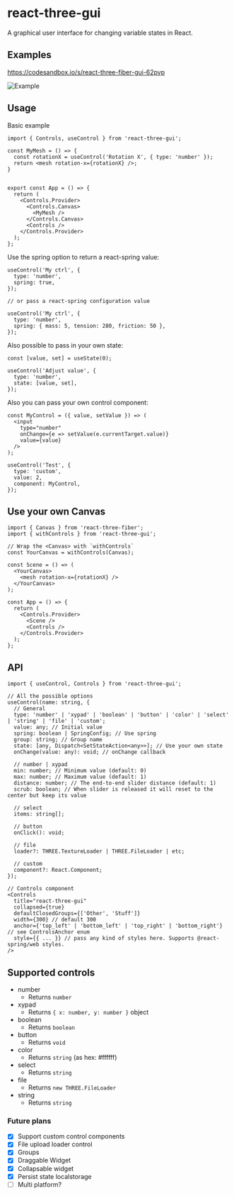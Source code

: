 # react-three-gui

A graphical user interface for changing variable states in React.

## Examples

https://codesandbox.io/s/react-three-fiber-gui-62pvp

![Example](https://media.giphy.com/media/hrvUiMXTTu1aEprRhj/giphy.gif)

## Usage

Basic example

```tsx
import { Controls, useControl } from 'react-three-gui';

const MyMesh = () => {
  const rotationX = useControl('Rotation X', { type: 'number' });
  return <mesh rotation-x={rotationX} />;
}


export const App = () => {
  return (
    <Controls.Provider>
      <Controls.Canvas>
        <MyMesh />
      </Controls.Canvas>
      <Controls />
    </Controls.Provider>
  );
};
```

Use the spring option to return a react-spring value:

```tsx
useControl('My ctrl', {
  type: 'number',
  spring: true,
});

// or pass a react-spring configuration value

useControl('My ctrl', {
  type: 'number',
  spring: { mass: 5, tension: 280, friction: 50 },
});
```

Also possible to pass in your own state:

```tsx
const [value, set] = useState(0);

useControl('Adjust value', {
  type: 'number',
  state: [value, set],
});
```

Also you can pass your own control component:

```tsx
const MyControl = ({ value, setValue }) => (
  <input
    type="number"
    onChange={e => setValue(e.currentTarget.value)}
    value={value}
  />
);

useControl('Test', {
  type: 'custom',
  value: 2,
  component: MyControl,
});
```

## Use your own Canvas

```tsx
import { Canvas } from 'react-three-fiber';
import { withControls } from 'react-three-gui';

// Wrap the <Canvas> with `withControls`
const YourCanvas = withControls(Canvas);

const Scene = () => (
  <YourCanvas>
    <mesh rotation-x={rotationX} />
  </YourCanvas>
);

const App = () => {
  return (
    <Controls.Provider>
      <Scene />
      <Controls />
    </Controls.Provider>
  );
};
```

## API

```tsx
import { useControl, Controls } from 'react-three-gui';

// All the possible options
useControl(name: string, {
  // General
  type: 'number' | 'xypad' | 'boolean' | 'button' | 'color' | 'select' | 'string' | 'file' | 'custom';
  value: any; // Initial value
  spring: boolean | SpringConfig; // Use spring
  group: string; // Group name
  state: [any, Dispatch<SetStateAction<any>>]; // Use your own state
  onChange(value: any): void; // onChange callback

  // number | xypad
  min: number; // Minimum value (default: 0)
  max: number; // Maximum value (default: 1)
  distance: number; // The end-to-end slider distance (default: 1)
  scrub: boolean; // When slider is released it will reset to the center but keep its value

  // select
  items: string[];

  // button
  onClick(): void;

  // file
  loader?: THREE.TextureLoader | THREE.FileLoader | etc;

  // custom
  component?: React.Component;
});

// Controls component
<Controls
  title="react-three-gui"
  collapsed={true}
  defaultClosedGroups={['Other', 'Stuff']}
  width={300} // default 300
  anchor={'top_left' | 'bottom_left' | 'top_right' | 'bottom_right'} // see ControlsAnchor enum
  style={{ ... }} // pass any kind of styles here. Supports @react-spring/web styles.
/>
```

## Supported controls

- number
  - Returns `number`
- xypad
  - Returns `{ x: number, y: number }` object
- boolean
  - Returns `boolean`
- button
  - Returns `void`
- color
  - Returns `string` (as hex: #ffffff)
- select
  - Returns `string`
- file
  - Returns `new THREE.FileLoader`
- string
  - Returns `string`

### Future plans

- [x] Support custom control components
- [x] File upload loader control
- [x] Groups
- [x] Draggable Widget
- [x] Collapsable widget
- [x] Persist state localstorage
- [ ] Multi platform?
